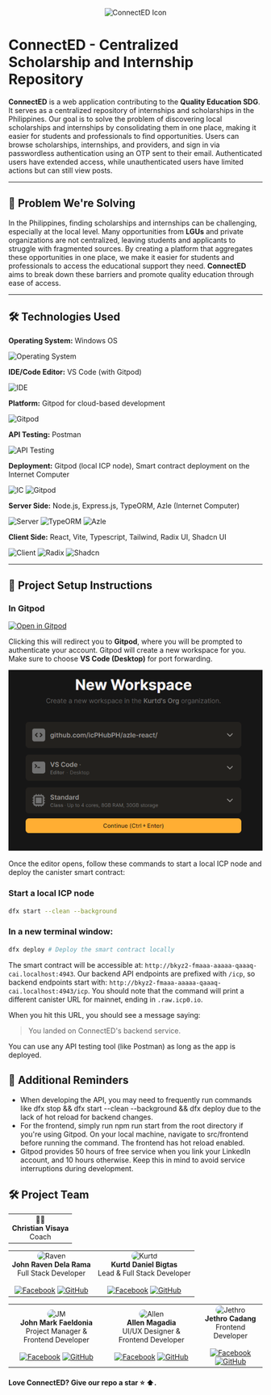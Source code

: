 <div align="center">

![ConnectED Icon](https://raw.githubusercontent.com/Kertsu/LV-ConnectED/refs/heads/main/src/frontend/public/favicon.ico)

</div>

# ConnectED - Centralized Scholarship and Internship Repository

**ConnectED** is a web application contributing to the **Quality Education SDG**. It serves as a centralized repository of internships and scholarships in the Philippines. Our goal is to solve the problem of discovering local scholarships and internships by consolidating them in one place, making it easier for students and professionals to find opportunities. Users can browse scholarships, internships, and providers, and sign in via passwordless authentication using an OTP sent to their email. Authenticated users have extended access, while unauthenticated users have limited actions but can still view posts.

---

## 🚧 Problem We're Solving

In the Philippines, finding scholarships and internships can be challenging, especially at the local level. Many opportunities from **LGUs** and private organizations are not centralized, leaving students and applicants to struggle with fragmented sources. By creating a platform that aggregates these opportunities in one place, we make it easier for students and professionals to access the educational support they need. **ConnectED** aims to break down these barriers and promote quality education through ease of access.

---

## 🛠️ Technologies Used

**Operating System:** Windows OS

![Operating System](https://skillicons.dev/icons?i=windows&perline=3)

**IDE/Code Editor:** VS Code (with Gitpod)

![IDE](https://skillicons.dev/icons?i=vscode&perline=3)

**Platform:** Gitpod for cloud-based development

![Gitpod](https://avatars.githubusercontent.com/u/37021919?s=48&v=4)

**API Testing:** Postman

![API Testing](https://skillicons.dev/icons?i=postman&perline=4)

**Deployment:** Gitpod (local ICP node), Smart contract deployment on the Internet Computer

![IC](https://avatars.githubusercontent.com/u/59101585?s=48&v=4) ![Gitpod](https://avatars.githubusercontent.com/u/37021919?s=48&v=4)

**Server Side:** Node.js, Express.js, TypeORM, Azle (Internet Computer)

![Server](https://skillicons.dev/icons?i=nodejs,expressjs&perline=4) ![TypeORM](https://avatars.githubusercontent.com/u/20165699?s=48&v=4) ![Azle](https://avatars.githubusercontent.com/u/95396363?s=48&v=4)

**Client Side:** React, Vite, Typescript, Tailwind, Radix UI, Shadcn UI

![Client](https://skillicons.dev/icons?i=react,vite,typescript,tailwind&perline=4) ![Radix](https://avatars.githubusercontent.com/u/75042455?s=48&v=4) ![Shadcn](https://avatars.githubusercontent.com/u/139895814?s=48&v=4)

---

## 🚀 Project Setup Instructions

### In Gitpod

[![Open in Gitpod](https://gitpod.io/button/open-in-gitpod.svg)](https://gitpod.io/#https://github.com/Kertsu/LV-ConnectED)

Clicking this will redirect you to **Gitpod**, where you will be prompted to authenticate your account. Gitpod will create a new workspace for you. Make sure to choose **VS Code (Desktop)** for port forwarding.

<div align="center">

![Gitpod UI](https://raw.githubusercontent.com/Kertsu/LV-ConnectED/refs/heads/main/src/frontend/public/gitpod_ui_for_readme.png)

</div>

Once the editor opens, follow these commands to start a local ICP node and deploy the canister smart contract:

### Start a local ICP node

```sh
dfx start --clean --background
```

### In a new terminal window:

```sh
dfx deploy # Deploy the smart contract locally
```

The smart contract will be accessible at: `http://bkyz2-fmaaa-aaaaa-qaaaq-cai.localhost:4943`.
Our backend API endpoints are prefixed with `/icp`, so backend endpoints start with: `http://bkyz2-fmaaa-aaaaa-qaaaq-cai.localhost:4943/icp`. You should note that the command will print a different canister URL for mainnet, ending in `.raw.icp0.io`.

When you hit this URL, you should see a message saying:

> You landed on ConnectED's backend service.

You can use any API testing tool (like Postman) as long as the app is deployed.

## 📌 Additional Reminders

- When developing the API, you may need to frequently run commands like dfx stop && dfx start --clean --background && dfx deploy due to the lack of hot reload for backend changes.
- For the frontend, simply run npm run start from the root directory if you're using Gitpod. On your local machine, navigate to src/frontend before running the command. The frontend has hot reload enabled.
- Gitpod provides 50 hours of free service when you link your LinkedIn account, and 10 hours otherwise. Keep this in mind to avoid service interruptions during development.

## 🛠️ Project Team

<div align="center">

<table style="border: none">
  <tr style="border: none" align="center">
    <td style="border: none">🤝🏻<br><strong>Christian Visaya</strong><br>Coach
    </td>
    
  </tr>
</table>

<table style="border: none">
  <tr style="border: none" align="center">
    <td style="border: none"><image src="https://github.com/ravendelarama.png
" width=40 height=40 style="border-radius: 9999px" alt="Raven"/><br><strong>John Raven Dela Rama</strong><br>Full Stack Developer <br><br>
      <a href="https://www.facebook.com/rxybxn"><img src="https://img.shields.io/badge/Facebook-%231877F2.svg?style=for-the-badge&logo=facebook&logoColor=white" alt="Facebook"></a>
      <a href="https://github.com/ravendelarama"><img src="https://img.shields.io/badge/GitHub-%23121011.svg?style=for-the-badge&logo=github&logoColor=white" alt="GitHub"></a>
    </td>
    <td style="border: none"><image src="https://github.com/Kertsu.png
" width=40 height=40 style="border-radius: 9999px" alt="Kurtd"/><br><strong>Kurtd Daniel Bigtas</strong><br>Lead  & Full Stack Developer <br><br>
      <a href="https://www.facebook.com/Kertsuuu/"><img src="https://img.shields.io/badge/Facebook-%231877F2.svg?style=for-the-badge&logo=facebook&logoColor=white" alt="Facebook"></a>
      <a href="https://github.com/Kertsu"><img src="https://img.shields.io/badge/GitHub-%23121011.svg?style=for-the-badge&logo=github&logoColor=white" alt="GitHub"></a>
    </td>
  </tr>
</table>

<table style="border: none">
  <tr style="border: none" align="center" >
    <td style="border: none"><image src="https://github.com/jeyemPF.png
" width=40 height=40 style="border-radius: 9999px" alt="JM"/><br><strong>John Mark Faeldonia</strong><br>Project Manager & Frontend Developer <br><br>
      <a href="https://www.facebook.com/johnmac.pareja"><img src="https://img.shields.io/badge/Facebook-%231877F2.svg?style=for-the-badge&logo=facebook&logoColor=white" alt="Facebook"></a>
      <a href="https://github.com/jeyemPF"><img src="https://img.shields.io/badge/GitHub-%23121011.svg?style=for-the-badge&logo=github&logoColor=white" alt="GitHub"></a>
    </td>
    <td style="border: none"><image src="https://github.com/Sora1173.png
" width=40 height=40 style="border-radius: 9999px" alt="Allen"/><br><strong>Allen Magadia</strong><br>UI/UX Designer & Frontend Developer <br><br>
      <a href="https://www.facebook.com/allenmagadia11"><img src="https://img.shields.io/badge/Facebook-%231877F2.svg?style=for-the-badge&logo=facebook&logoColor=white" alt="Facebook"></a>
      <a href="https://github.com/Sora1173"><img src="https://img.shields.io/badge/GitHub-%23121011.svg?style=for-the-badge&logo=github&logoColor=white" alt="GitHub"></a>
    </td>
    <td style="border: none"><image src="https://github.com/jethrocadang.png
" width=40 height=40 style="border-radius: 9999px" alt="Jethro"/><br><strong>Jethro Cadang</strong><br>Frontend Developer <br><br>
      <a href="https://www.facebook.com/jethro.cadang"><img src="https://img.shields.io/badge/Facebook-%231877F2.svg?style=for-the-badge&logo=facebook&logoColor=white" alt="Facebook"></a>
      <a href="https://github.com/jethrocadang"><img src="https://img.shields.io/badge/GitHub-%23121011.svg?style=for-the-badge&logo=github&logoColor=white" alt="GitHub"></a>
    </td>
  </tr>
</table>

</div>

#### Love ConnectED? Give our repo a star ⭐ ⬆️.
